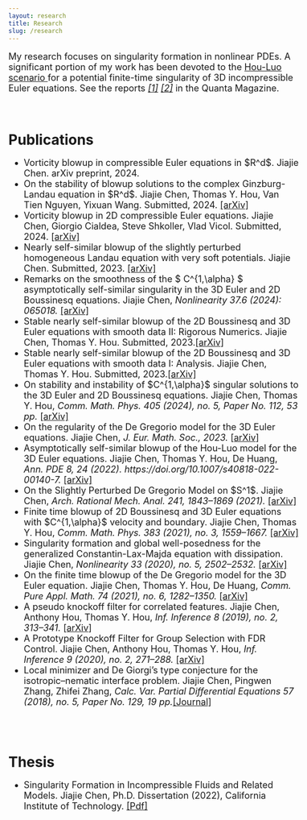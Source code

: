 ```yaml
---
layout: research
title: Research
slug: /research
---
```


<div id="header" style="width: 115%;">
    <div id="centered" style="margin: 0 auto; width: 110%;"></div>

<font size="+1">
	<p> 

My research focuses on singularity formation in nonlinear PDEs. A significant portion of my work has been devoted to the  <a href="https://epubs.siam.org/doi/abs/10.1137/140966411?casa_token=Y0eX6v3eniwAAAAA:B9ygxRkZfbmDWPqERqgsCZR0c8afkstbU2y_HuRpfY78PisAlTk69XHkUAbnOvho63kCHyGl">Hou-Luo scenario </a>for a potential finite-time singularity of 3D incompressible Euler equations. See the reports 
 <i><a href="https://www.quantamagazine.org/for-fluid-equations-a-steady-flow-of-progress-20200113/">[1]</a></i>
 <i><a href="https://www.quantamagazine.org/computer-helps-prove-long-sought-fluid-equation-singularity-20221116/">[2]</a></i>
in the Quanta Magazine. 
<!--  Nov 21, 2023 update		
I am interested in partial differential equations. Currently, I am working on singularity formation in incompressible fluids and related models. My research has been inspired by the <a href="https://epubs.siam.org/doi/abs/10.1137/140966411?casa_token=Y0eX6v3eniwAAAAA:B9ygxRkZfbmDWPqERqgsCZR0c8afkstbU2y_HuRpfY78PisAlTk69XHkUAbnOvho63kCHyGl">Hou-Luo scenario </a>for a potential finite-time singularity of 3D incompressible Euler equations.  -->
<!-- An excellent survey on this direction can be found in  <i><a href="https://www.quantamagazine.org/for-fluid-equations-a-steady-flow-of-progress-20200113/">Quanta Magazine.</a></i>  -->
</p>

</font>

</div>



<!-- <hr width="820" /> -->

<!-- <br />

<div id="header" style="width: 115%;">
    <div id="centered" style="margin: 0 auto; width: 110%;"></div>
<h1>Computer-assisted proof</h1>
<font size="+1">
	<p>
The Matlab code for "Stable nearly self-similar blowup of the 2D Boussinesq and 3D Euler equations with smooth data. Jiajie Chen, Thomas Y. Hou, 2022" can be found via <a href="https://www.dropbox.com/sh/54nd2rz92z9eorn/AAC6OguVhxnyH0ZyAha0K6Gga?dl=0">[Dropbox]</a>
</p>

</font>
</div> -->




<br />

<div id="header" style="width: 115%;">
    <div id="centered" style="margin: 0 auto; width: 110%;"></div>

<h1>Publications</h1>
<font size="+1">
<ul>

<li>
Vorticity blowup in compressible Euler equations in $R^d$. Jiajie Chen. arXiv preprint, 2024.  
</li>

<li>
On the stability of blowup solutions to the complex Ginzburg-Landau equation in $R^d$. 
Jiajie Chen, Thomas Y. Hou, Van Tien Nguyen, Yixuan Wang. Submitted, 2024.  <a href="https://arxiv.org/abs/2407.15812" >[arXiv]</a>
</li>

<li>
Vorticity blowup in 2D compressible Euler equations. Jiajie Chen, Giorgio Cialdea, Steve Shkoller, Vlad Vicol. Submitted, 2024.  <a href="https://arxiv.org/abs/2407.06455" >[arXiv]</a>
</li>

<li>
Nearly self-similar blowup of the slightly perturbed homogeneous Landau equation with very soft potentials. 
Jiajie Chen. Submitted, 2023. <a href="https://arxiv.org/abs/2311.11511" >[arXiv]</a>
</li>


<li>
Remarks on the smoothness of the $ C^{1,\alpha} $ asymptotically self-similar singularity in the 3D Euler and 2D Boussinesq equations. Jiajie Chen, <i>Nonlinearity 37.6 (2024): 065018.</i>
<a href="https://arxiv.org/abs/2309.00150" >[arXiv]</a>
</li>

<li>
Stable nearly self-similar blowup of the 2D Boussinesq and 3D Euler equations with smooth data II: Rigorous Numerics.
Jiajie Chen, Thomas Y. Hou. Submitted, 2023.<a href="https://arxiv.org/abs/2305.05660" >[arXiv]</a>
</li>

<li>
	 Stable nearly self-similar blowup of the 2D Boussinesq and 3D Euler equations with smooth data I: Analysis. Jiajie Chen, Thomas Y. Hou. Submitted, 2023.<a href="https://arxiv.org/abs/2210.07191" >[arXiv]</a>
</li>

<li> On stability and instability of $C^{1,\alpha}$ singular solutions to the 3D Euler and 2D Boussinesq equations. Jiajie Chen, Thomas Y. Hou, <i>Comm. Math. Phys. 405 (2024), no. 5, Paper No. 112, 53 pp. </i>
<a href="https://arxiv.org/abs/2206.01296">[arXiv]</a> 
	</li>


  <li>
    On the regularity of the De Gregorio model for the 3D Euler equations. Jiajie Chen, 
<i> J. Eur. Math. Soc., 2023.</i> <a href="https://arxiv.org/abs/2107.04777">[arXiv]</a> 
	  </li>

  <li>
    Asymptotically self-similar blowup of the Hou-Luo model for the 3D Euler equations. Jiajie Chen, Thomas Y. Hou, De Huang, 
<i>Ann. PDE 8, 24 (2022). https://doi.org/10.1007/s40818-022-00140-7. </i> <a href="https://arxiv.org/abs/2106.05422">[arXiv]</a> 
	  </li>

   <li>
	On the Slightly Perturbed De Gregorio Model on $S^1$. Jiajie Chen, <i> Arch. Rational Mech. Anal. 241, 1843–1869 (2021).</i>
	<a href="https://arxiv.org/abs/2010.12700">[arXiv]</a> 
	  </li>

<li>
	Finite time blowup of 2D Boussinesq and 3D Euler equations with $C^{1,\alpha}$ velocity and boundary. Jiajie Chen, Thomas Y. Hou, <i>Comm. Math. Phys. 383 (2021), no. 3, 1559–1667.</i> <a href="https://arxiv.org/abs/1910.00173">[arXiv]</a>
	  </li>

  <li>
	Singularity formation and global well-posedness for the generalized Constantin-Lax-Majda equation with dissipation. Jiajie Chen, <i> Nonlinearity 33 (2020), no. 5, 2502–2532. </i>
	<a href="https://arxiv.org/abs/1908.09385">[arXiv]</a> 
	  </li>
	
<li>
	On the finite time blowup of the De Gregorio model for the 3D Euler equation. Jiajie Chen, Thomas Y. Hou, De Huang, <i>Comm. Pure Appl. Math. 74 (2021), no. 6, 1282–1350. </i> <a href="https://arxiv.org/abs/1905.06387">[arXiv]</a> 
</li>

 <li>
A pseudo knockoff filter for correlated features. Jiajie Chen, Anthony Hou, Thomas Y. Hou, <i>Inf. Inference 8 (2019), no. 2, 313–341.</i> <a href="https://arxiv.org/abs/1708.09305">[arXiv]</a> 
</li>

 <li>A Prototype Knockoff Filter for Group Selection with FDR Control. Jiajie Chen, Anthony Hou, Thomas Y. Hou, <i>Inf. Inference 9 (2020), no. 2, 271–288.</i> <a href="https://arxiv.org/abs/1706.03400">[arXiv]</a> 
</li>

  <li>Local minimizer and De Giorgi’s type conjecture for the isotropic–nematic interface problem. Jiajie Chen, Pingwen Zhang, Zhifei Zhang, <i>Calc. Var. Partial Differential Equations 57 (2018), no. 5, Paper No. 129, 19 pp.</i><a href="https://link.springer.com/article/10.1007/s00526-018-1404-0">[Journal]</a> 
</li>


</ul>
</font>

</div>

<br />



<br />

<div id="header" style="width: 115%;">
    <div id="centered" style="margin: 0 auto; width: 110%;"></div>

<h1>Thesis</h1>
<font size="+1">
<ul>

  <li>
Singularity Formation in Incompressible Fluids and Related Models. Jiajie Chen, Ph.D. Dissertation (2022), California Institute of Technology. <a href="https://resolver.caltech.edu/CaltechTHESIS:05172022-223804694">[Pdf]</a> 
</li>
<!-- doi:10.7907/nqff-dh92.  -->

</ul>
</font>

</div>

<br />
